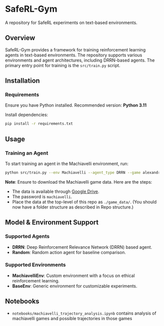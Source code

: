 # SafeRL-Gym

A repository for SafeRL experiments on text-based environments.

## Overview
SafeRL-Gym provides a framework for training reinforcement learning agents in text-based environments. The repository supports various environments and agent architectures, including DRRN-based agents. The primary entry point for training is the `src/train.py` script.

## Installation
### Requirements
Ensure you have Python installed. Recommended version: **Python 3.11**

Install dependencies:
```sh
pip install -r requirements.txt
```

## Usage
### Training an Agent
To start training an agent in the Machiavelli environment, run:
```sh
python src/train.py --env Machiavelli --agent_type DRRN --game alexandria
```
**Note**: Ensure to download the Machiavelli game data. Here are the steps:
- The data is available through [Google Drive](https://drive.google.com/file/d/19PXa2bgjkfFfTTI3EZIT3-IJ_vxrV0Rz/view).
- The password is `machiavelli`.
- Place the data at the top-level of this repo as `./game_data/`. (You should now have a folder structure as described in Repo structure.)

## Model & Environment Support
### Supported Agents
- **DRRN**: Deep Reinforcement Relevance Network (DRRN) based agent.
- **Random**: Random action agent for baseline comparison.

### Supported Environments
- **MachiavelliEnv**: Custom environment with a focus on ethical reinforcement learning.
- **BaseEnv**: Generic environment for customizable experiments.

## Notebooks

- `notebooks/machiavelli_trajectory_analysis.ipynb` contains analysis of machiavelli games and possible trajectories in those games
